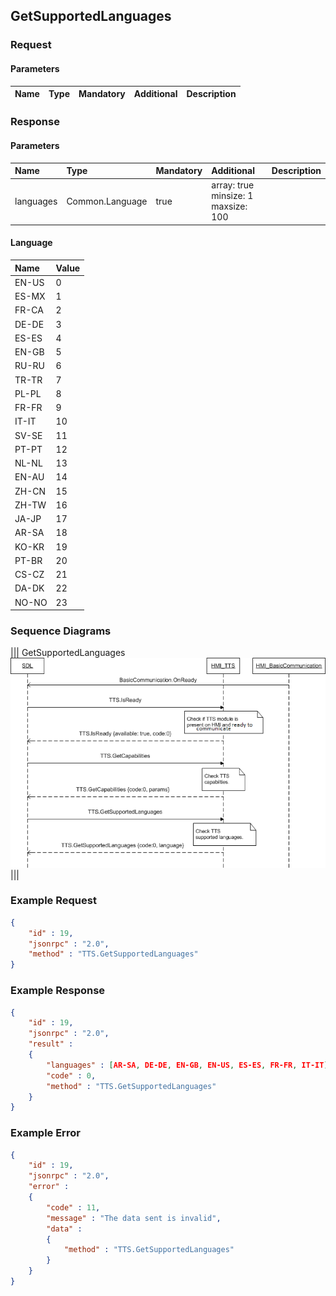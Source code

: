 ## GetSupportedLanguages


### Request

#### Parameters

|Name|Type|Mandatory|Additional|Description|
|:---|:---|:--------|:---------|:----------|

### Response

#### Parameters

|Name|Type|Mandatory|Additional|Description|
|:---|:---|:--------|:---------|:----------|
|languages|Common.Language|true|array: true<br>minsize: 1<br>maxsize: 100||

#### Language

|Name|Value|
|:---|:----|
|EN-US|0|
|ES-MX|1|
|FR-CA|2|
|DE-DE|3|
|ES-ES|4|
|EN-GB|5|
|RU-RU|6|
|TR-TR|7|
|PL-PL|8|
|FR-FR|9|
|IT-IT|10|
|SV-SE|11|
|PT-PT|12|
|NL-NL|13|
|EN-AU|14|
|ZH-CN|15|
|ZH-TW|16|
|JA-JP|17|
|AR-SA|18|
|KO-KR|19|
|PT-BR|20|
|CS-CZ|21|
|DA-DK|22|
|NO-NO|23|

### Sequence Diagrams
|||
GetSupportedLanguages
![GetSupportedLanguages](./assets/GetSupportedLanguages.png)
|||

### Example Request

```json
{
	"id" : 19,
	"jsonrpc" : "2.0",
	"method" : "TTS.GetSupportedLanguages"
}
```
### Example Response

```json
{
	"id" : 19,
	"jsonrpc" : "2.0",
	"result" :
	{
		"languages" : [AR-SA, DE-DE, EN-GB, EN-US, ES-ES, FR-FR, IT-IT],
		"code" : 0,
		"method" : "TTS.GetSupportedLanguages"
	}
}
```

### Example Error

```json
{
	"id" : 19,
	"jsonrpc" : "2.0",
	"error" :
	{
		"code" : 11,
		"message" : "The data sent is invalid",
		"data" :
		{
			"method" : "TTS.GetSupportedLanguages"
		}
	}
}
```
